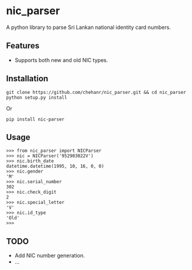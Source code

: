 # nic_parser

A python library to parse Sri Lankan national identity card numbers.

## Features

- Supports both new and old NIC types.

## Installation

    git clone https://github.com/chehanr/nic_parser.git && cd nic_parser
    python setup.py install

Or

    pip install nic-parser

## Usage

    >>> from nic_parser import NICParser
    >>> nic = NICParser('952903022V')
    >>> nic.birth_date
    datetime.datetime(1995, 10, 16, 0, 0)
    >>> nic.gender
    'M'
    >>> nic.serial_number
    302
    >>> nic.check_digit
    2
    >>> nic.special_letter
    'V'
    >>> nic.id_type
    'Old'
    >>>

## TODO

- Add NIC number generation.
- ...